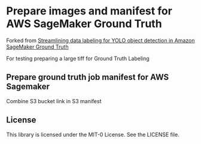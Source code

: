 # Prepare images and manifest for AWS SageMaker Ground Truth

Forked from [Streamlining data labeling for YOLO object detection in Amazon SageMaker Ground Truth](https://aws.amazon.com/blogs/machine-learning/streamlining-data-labeling-for-yolo-object-detection-in-amazon-sagemaker-ground-truth/)

For testing preparing a large tiff for Ground Truth Labeling

## Prepare ground truth job manifest for AWS Sagemaker

Combine S3 bucket link in S3 manifest

## License

This library is licensed under the MIT-0 License. See the LICENSE file.


